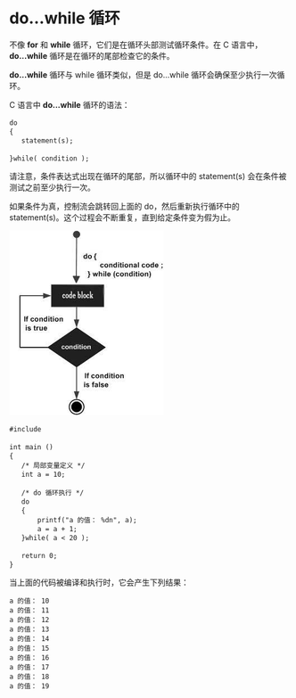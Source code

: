 # do…while 循环


不像 **for** 和 **while** 循环，它们是在循环头部测试循环条件。在 C 语言中，**do...while** 循环是在循环的尾部检查它的条件。

**do...while** 循环与 while 循环类似，但是 do...while 循环会确保至少执行一次循环。

C 语言中 **do...while** 循环的语法：

    do
    {
       statement(s);

    }while( condition );

请注意，条件表达式出现在循环的尾部，所以循环中的 statement(s) 会在条件被测试之前至少执行一次。

如果条件为真，控制流会跳转回上面的 do，然后重新执行循环中的 statement(s)。这个过程会不断重复，直到给定条件变为假为止。

![C 中的 for 循环](images/cpp_do_while_loop.jpg)

    #include 

    int main ()
    {
       /* 局部变量定义 */
       int a = 10;

       /* do 循环执行 */
       do
       {
           printf("a 的值： %dn", a);
           a = a + 1;
       }while( a < 20 );

       return 0;
    }

当上面的代码被编译和执行时，它会产生下列结果：

    a 的值： 10
    a 的值： 11
    a 的值： 12
    a 的值： 13
    a 的值： 14
    a 的值： 15
    a 的值： 16
    a 的值： 17
    a 的值： 18
    a 的值： 19